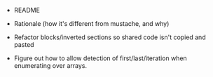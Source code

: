 * README
* Rationale (how it's different from mustache, and why)

* Refactor blocks/inverted sections so shared code isn't copied and pasted

* Figure out how to allow detection of first/last/iteration when enumerating over arrays.
